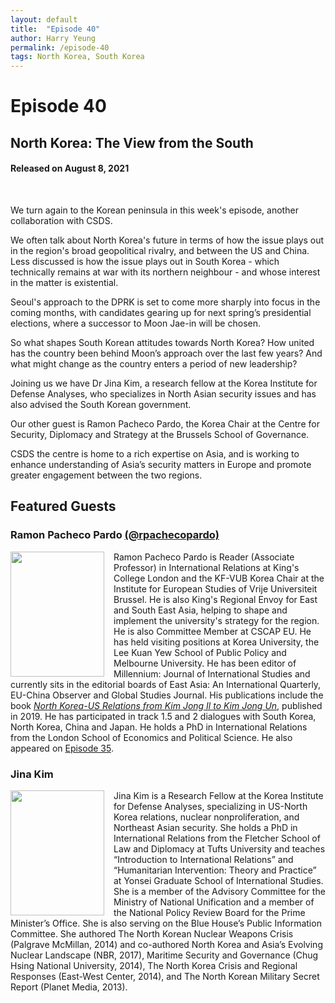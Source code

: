 ```yaml
---
layout: default
title:  "Episode 40"
author: Harry Yeung
permalink: /episode-40
tags: North Korea, South Korea
---
```


<head>
  <meta name="twitter:card" content="summary" />
  <meta name="twitter:site" content="@AsiaMattersPod" />
  <meta name="twitter:title" content="Episode 40 | North Korea: The View from the South" />
  <meta name="twitter:description" content="We turn again to the Korean peninsula in this week's episode, another collaboration with CSDS. We often talk about North Korea's future in terms of how the issue plays out in the region's broad geopolitical rivalry, and between the US and China. Less discussed is how the issue plays out in South Korea - which technically remains at war with its northern neighbour - and whose interest in the matter is existential." />
  <meta name="twitter:image" content="https://user-images.githubusercontent.com/67763587/97117453-1b73b880-16c1-11eb-8dfb-30e8781bf66c.png" />

  <title>Episode 40 | North Korea: The View from the South</title>

  <meta name="description"
  content="We turn again to the Korean peninsula in this week's episode, another collaboration with CSDS. We often talk about North Korea's future in terms of how the issue plays out in the region's broad geopolitical rivalry, and between the US and China. Less discussed is how the issue plays out in South Korea - which technically remains at war with its northern neighbour - and whose interest in the matter is existential.">
</head>

# Episode 40
## North Korea: The View from the South
#### Released on August 8, 2021

<div id="buzzsprout-player-8994260"></div>
<script src="https://www.buzzsprout.com/699187/8994260-north-korea-the-view-from-the-south.js?container_id=buzzsprout-player-8994260&player=small" type="text/javascript" charset="utf-8"></script>
<br>

We turn again to the Korean peninsula in this week's episode, another collaboration with CSDS.

We often talk about North Korea's future in terms of how the issue plays out in the region's broad geopolitical rivalry, and between the US and China. Less discussed is how the issue plays out in South Korea - which technically remains at war with its northern neighbour - and whose interest in the matter is existential.

Seoul's approach to the DPRK is set to come more sharply into focus in the coming months, with candidates gearing up for next spring’s presidential elections, where a successor to Moon Jae-in will be chosen.

So what shapes South Korean attitudes towards North Korea? How united has the country been behind Moon’s approach over the last few years? And what might change as the country enters a period of new leadership?

Joining us we have Dr Jina Kim, a research fellow at the Korea Institute for Defense Analyses, who specializes in North Asian security issues and has also advised the South Korean government.

Our other guest is Ramon Pacheco Pardo, the Korea Chair at the Centre for Security, Diplomacy and Strategy at the Brussels School of Governance.

CSDS the centre is home to a rich expertise on Asia, and is working to enhance understanding of Asia’s security matters in Europe and promote greater engagement between the two regions.

## Featured Guests

### Ramon Pacheco Pardo [(@rpachecopardo)](https://twitter.com/rpachecopardo)

<img src="https://user-images.githubusercontent.com/67763587/120563255-011f5d00-c3bd-11eb-8322-7c1669a62e10.png"
  style="width:150px;height:200px;margin-right:15px;"
  align="left" />
  <p>Ramon Pacheco Pardo is Reader (Associate Professor) in International Relations at King's College London and the KF-VUB Korea Chair at the Institute for European Studies of Vrije Universiteit Brussel. He is also King's Regional Envoy for East and South East Asia, helping to shape and implement the university's strategy for the region. He is also Committee Member at CSCAP EU. He has held visiting positions at Korea University, the Lee Kuan Yew School of Public Policy and Melbourne University. He has been editor of Millennium: Journal of International Studies and currently sits in the editorial boards of East Asia: An International Quarterly, EU-China Observer and Global Studies Journal. His publications include the book <a href="https://amzn.to/34IaCeM"><i>North Korea-US Relations from Kim Jong Il to Kim Jong Un</i></a>, published in 2019. He has participated in track 1.5 and 2 dialogues with South Korea, North Korea, China and Japan. He holds a PhD in International Relations from the London School of Economics and Political Science. He also appeared on <a href="/episode-35">Episode 35</a>.</p>

### Jina Kim

<img src="https://user-images.githubusercontent.com/67763587/128682733-3d984ed1-3919-4ea1-8afc-763bfc35a5ef.png"
  style="width:150px;height:200px;margin-right:15px;"
  align="left" />
  <p>Jina Kim is a Research Fellow at the Korea Institute for Defense Analyses, specializing in US-North Korea relations, nuclear nonproliferation, and Northeast Asian security. She holds a PhD in International Relations from the Fletcher School of Law and Diplomacy at Tufts University and teaches “Introduction to International Relations” and “Humanitarian Intervention: Theory and Practice” at Yonsei Graduate School of International Studies. She is a member of the Advisory Committee for the Ministry of National Unification and a member of the National Policy Review Board for the Prime Minister’s Office. She is also serving on the Blue House’s Public Information Committee. She authored The North Korean Nuclear Weapons Crisis (Palgrave McMillan, 2014) and co-authored North Korea and Asia’s Evolving Nuclear Landscape (NBR, 2017), Maritime Security and Governance (Chug Hsing National University, 2014), The North Korea Crisis and Regional Responses (East-West Center, 2014), and The North Korean Military Secret Report (Planet Media, 2013).</p>
